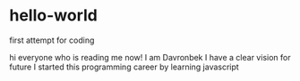 # hello-world
first attempt for coding 


hi everyone who is reading me now!
I am Davronbek 
I have a clear vision for future 
I started this programming career by learning javascript
